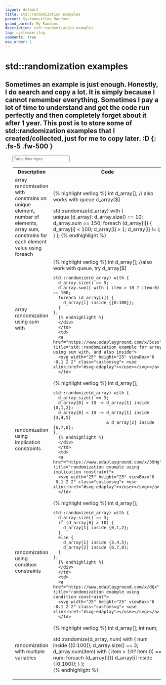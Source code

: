 ```yaml
---
layout: default
title: std::randomization examples
parent: Systemverilog Randoms
grand_parent: My Randoms
description: std::randomization examples
tag: systemverilog
comments: true
nav_order: 1
---
```

# std::randomization examples
Sometimes an example is just enough.
Honestly, I do search and copy a lot. It is simply because I cannot remember everything.
Sometimes I pay a lot of time to understand and get the code run perfectly and then completely forget about it after 1 year.
This post is to store some of std::randomization examples that I created/collected, just for me to copy later. :D
{: .fs-5 .fw-500 }
---

<div> <ul> 
<input type="text" class="tablefilterinput" id="FilterInput" onkeyup="tablefilter()" placeholder="Table filter input" title="filter input">

<table id="myTable" >
   <tr>
      <th> Description </th>
      <th> Code </th>
      <th> Link </th>
   </tr>
   <tr>
      <td> array randomization with constrains on unique element, number of elements, array sum, constrains for each element value using foreach</td>
      <td>
      <div class="code">
      {% highlight verilog %}
  int d_array[]; // also works with queue d_array[$]

  std::randomize(d_array) with {                                
    unique {d_array};
    d_array.size() == 10;
    d_array.sum    == 150;
    foreach (d_array[i]) {
      d_array[i] < 100;
      d_array[i] > 1;
      d_array[i] != i;
    } };
      {% endhighlight %}
      </div>
      </td>
      <td>
      <a href="https://www.edaplayground.com/x/5nYm" title="std::randomization example for array/queue">
      <svg width="25" height="25" viewBox="0 -0.1 2 2" class="customsvg"> <use xlink:href="#svg-edaplay"></use></svg></a>
      </td>
   </tr>

   <tr>
      <td> array randomization using sum with</td>
      <td>
      <div class="code">
      {% highlight verilog %}
    int d_array[]; //also work with queue, try d_array[$]

    std::randomize(d_array) with {
      d_array.size() == 5;
      d_array.sum() with ( item > 10 ? item:0)  == 100;
      foreach (d_array[i]) {
        d_array[i] inside {[0:100]};
      }
    };
      {% endhighlight %}
      </div>
      </td>
      <td>
      <a href="https://www.edaplayground.com/x/5css" title="std::randomization example for array using sum with, and also inside">
      <svg width="25" height="25" viewBox="0 -0.1 2 2" class="customsvg"> <use xlink:href="#svg-edaplay"></use></svg></a>
      </td>
   </tr>

   <tr>
      <td> randomization using implication constraints</td>
      <td>
      <div class="code">
      {% highlight verilog %}
    int d_array[]; 

    std::randomize(d_array) with {
      d_array.size() == 3;
      d_array[0] > 10 -> d_array[1] inside {0,1,2};
      d_array[0] < 10 -> d_array[1] inside {3,4,5}
                         & d_array[2] inside {6,7,8};
    };     
      {% endhighlight %}
      </div>
      </td>
      <td>
      <a href="https://www.edaplayground.com/x/39Hg" title="randomization example using implication constraint">
      <svg width="25" height="25" viewBox="0 -0.1 2 2" class="customsvg"> <use xlink:href="#svg-edaplay"></use></svg></a>
      </td>
   </tr>

   <tr>
      <td> randomization using condition constraints</td>
      <td>
      <div class="code">
      {% highlight verilog %}
    int d_array[]; 

    std::randomize(d_array) with {
      d_array.size() == 3;
      if (d_array[0] > 10) {
        d_array[1] inside {0,1,2};
      }
      else {
        d_array[1] inside {3,4,5};
        d_array[2] inside {6,7,8};
      }
    };     
      {% endhighlight %}
      </div>
      </td>
      <td>
      <a href="https://www.edaplayground.com/x/dQx" title="randomization example using condition constraint">
      <svg width="25" height="25" viewBox="0 -0.1 2 2" class="customsvg"> <use xlink:href="#svg-edaplay"></use></svg></a>
      </td>
   </tr>

   <tr>
      <td> randomization with multiple variables</td>
      <td>
      <div class="code">
      {% highlight verilog %}
  int d_array[]; 
  int num;

  std::randomize(d_array, num) with {
    num inside {[0:100]};
    d_array.size()  == 3;
    d_array.sum(item) with ( item > 10? item:0) == num;
    foreach (d_array[i]){
      d_array[i] inside {[0:100]};
    }
  };     
      {% endhighlight %}
      </div>
      </td>
      <td>
      <a href="https://www.edaplayground.com/x/f5g" title="std::randomization example with multiple variables">
      <svg width="25" height="25" viewBox="0 -0.1 2 2" class="customsvg"> <use xlink:href="#svg-edaplay"></use></svg></a>
      </td>
   </tr>

</table>
    <script>
      function tablefilter() {
        var input, filter, table, tr, td, i, txtValue;
        input = document.getElementById("FilterInput");
        filter = input.value.toUpperCase();
        table = document.getElementById("myTable");
        tr = table.getElementsByTagName("tr");
        for (i = 0; i < tr.length; i++) {
          td = tr[i].getElementsByTagName("td")[0];
          if (td) {
            txtValue = td.textContent || td.innerText;
            if (txtValue.toUpperCase().indexOf(filter) > -1) {
              tr[i].style.display = "";
            } else {
              tr[i].style.display = "none";
            }
          }       
        }
      }
    </script>
</ul></div>

